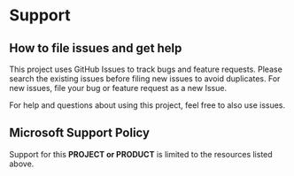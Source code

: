 # Support

## How to file issues and get help  

This project uses GitHub Issues to track bugs and feature requests. Please search the existing
issues before filing new issues to avoid duplicates.  For new issues, file your bug or
feature request as a new Issue.

For help and questions about using this project, feel free to also use issues.

## Microsoft Support Policy  

Support for this **PROJECT or PRODUCT** is limited to the resources listed above.
